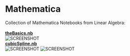 # Mathematica
Collection of Mathematica Notebooks from Linear Algebra:<br><br>
<u><b>theBasics.nb</b></u><br>
![SCREENSHOT](http://oi63.tinypic.com/30w1ht1.jpg)
<br>
<u><b>cubicSpline.nb</u></b><br>
![SCREENSHOT](http://oi68.tinypic.com/15ety6x.jpg)
![SCREENSHOT](http://oi66.tinypic.com/16knnh5.jpg)
